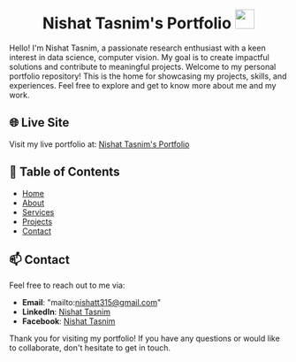 <h1 align="center";"> Nishat Tasnim's Portfolio <img src="https://media.giphy.com/media/hvRJCLFzcasrR4ia7z/giphy.gif" width="35"></h1>

Hello! I'm Nishat Tasnim, a passionate research enthusiast with a keen interest in data science, computer vision. My goal is to create impactful solutions and contribute to meaningful projects. Welcome to my personal portfolio repository! This is the home for showcasing my projects, skills, and experiences. Feel free to explore and get to know more about me and my work.

## 🌐 Live Site

Visit my live portfolio at: [Nishat Tasnim's Portfolio](https://nishattasnim01.github.io/Nishat-Tasnim/)

## 📖 Table of Contents

- [Home](https://nishattasnim01.github.io/Nishat-Tasnim/)
- [About](https://nishattasnim01.github.io/Nishat-Tasnim/)
- [Services](https://nishattasnim01.github.io/Nishat-Tasnim/)
- [Projects](https://nishattasnim01.github.io/Nishat-Tasnim/)
- [Contact](https://nishattasnim01.github.io/Nishat-Tasnim/)

<!--
## 👩‍💼 About Me

## 💻 Projects

Here are some of the projects I've worked on:

1. **Project 1**: [Description and link to project]
2. **Project 2**: [Description and link to project]
3. **Project 3**: [Description and link to project]

For a complete list of my projects, please visit my [Portfolio](https://nishattasnim01.github.io/Nishat-Tasnim/).

## 🛠️ Skills

- **Programming Languages**: C, C++, Python, Java
- **Web Development**: HTML, CSS, Bootstrap
- **Tools and Platforms**: Git, GitHub, Jupyter Notebook
-->

## 📫 Contact

Feel free to reach out to me via:

- **Email**: "mailto:nishatt315@gmail.com"
- **LinkedIn**: [Nishat Tasnim](https://www.linkedin.com/in/nishatt-tasnim-065a79279)
- **Facebook**: [Nishat Tasnim](https://www.facebook.com/profile.php?id=100057417531922)

<!--
## 📜 License

This repository is licensed under the MIT License. See the [LICENSE](LICENSE) file for more information.

--->

Thank you for visiting my portfolio! If you have any questions or would like to collaborate, don't hesitate to get in touch.
